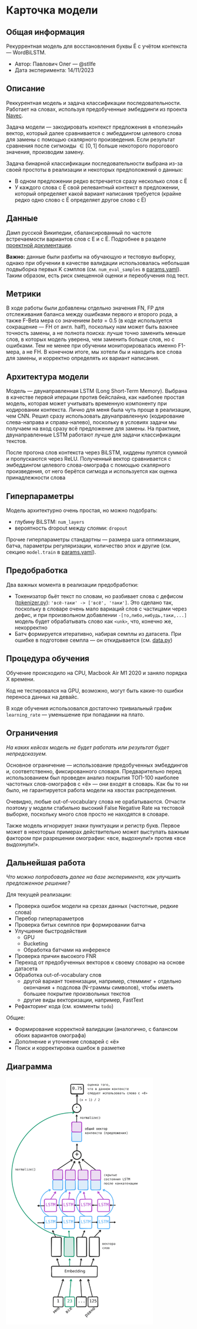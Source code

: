 # Карточка модели

## Общая информация

Рекуррентная модель для восстановления буквы Ё с учётом контекста — WordBiLSTM.

- Автор: Павлович Олег — @stllfe
- Дата эксперимента: 14/11/2023

## Описание

Реккурентная модель и задача классификации последовательности. Работает на словах, используя предобученные эмбеддинги из проекта [Navec](https://github.com/natasha/navec).

Задача модели — закодировать контекст предложения в «полезный» вектор, который далее сравнивается с эмбеддингом целевого слова для замены с помощью скалярного произведения. Если результат сравнения после сигмоиды $\in[0, 1]$ больше некоторого порогового значения, производим замену.

Задача бинарной классификации последовательности выбрана из-за своей простоты в реализации и некоторых предположений о данных:

- В одном предложении редко встречается сразу несколько слов с Ё
- У каждого слова с Ё свой релевантный контекст в предложении, который определяет какой вариант написания требуется (крайне редко одно слово с Ё определяет другое слово с Ё)

## Данные

Дамп русской Википедии, сбалансированный по частоте встречаемости вариантов слов с Е и с Ё. Подробнее в разделе [проектной документации](../docs/development.md).

**Важно:** данные были разбиты на обучающую и тестовую выборку, однако при обучении в качестве валидации использовалась небольшая подвыборка первых K сэмплов (см. `num_eval_samples` в [params.yaml](../params.yaml)). Таким образом, есть риск смещенной оценки и переобучения под тест.

## Метрики

В ходе работы были добавлены отдельно значения FN, FP для отслеживания баланса между ошибками первого и второго рода, а также F-Beta мера со значением $beta=0.5$ (в коде используется сокращение — FH от англ. half), поскольку нам может быть важнее точность замены, а не полнота поиска: лучше точно заменить меньше слов, в которых модель уверена, чем заменить больше слов, но с ошибками. Тем не менее при обучении мониторировалась именно F1-мера, а не FH. В конечном итоге, мы хотели бы и находить все слова для замены, и корректно определять их вариант написания.

## Архитектура модели

Модель — двунаправленная LSTM (Long Short-Term Memory). Выбрана в качестве первой итерации против бейслайна, как наиболее простая модель, которая может учитывать временную компоненту при кодировании контекста. Лично для меня была чуть проще в реализации, чем CNN. Решил сразу использовать двунаправленную (кодирование слева-направа и справа-налево), поскольку в условиях задачи мы получаем на вход сразу всё предложение для замены. На практике, двунаправленные LSTM работают лучше для задачи классификации текстов.

После прогона слов контекста через BiLSTM, хиддены пулятся суммой и пропускаются через ReLU. Полученный вектор сравнивается с эмбеддингом целевого слова-омографа с помощью скалярного произведения, от него берётся сигмода и используется как оценка принадлежности слова

## Гиперпараметры

Модель архитектурно очень простая, но можно подобрать:

- глубину BiLSTM: `num_layers`
- вероятность dropout между слоями: `dropout`

Прочие гиперпараметры стандартны — размера шага оптимизации, батча, параметры регуляризации, количество эпох и другие (см. секцию `model.train` в [params.yaml](../params.yaml)).

## Предобработка

Два важных момента в реализации предобработки:

- Токенизатор бьёт текст по словам, но разбивает слова с дефисом ([tokenizer.py](../yoric/models/wordrnn/tokenizer.py)): `'всё-таки' -> ['всё', 'таки']`. Это сделано так, поскольку в словаре очень мало вариаций слов с частицами через дефис, и при произвольном добавлении `-[то,либо,нибудь,таки,...]` модель будет обрабатывать слово как `<unk>`, что, конечно же, некорректно
- Батч формируется итеративно, набирая семплы из датасета. При ошибке в подготовке семпла — он откидывается (см. [data.py](../yoric/models/wordrnn/data.py))

## Процедура обучения

Обучение происходило на CPU, Macbook Air M1 2020 и заняло порядка X времени.

Код не тестировался на GPU, возможно, могут быть какие-то ошибки переноса данных на девайс.

В ходе обучения использовался достаточно тривиальный график `learning_rate` — уменьшение при попадании на плато.

## Ограничения

*На каких кейсах модель не будет работать или результат будет непредсказуем.*

Основное ограничение — использование предобученных эмбеддингов и, соответственно, фиксированного словаря. Предварительно перед использованием был проведен анализ покрытия ТОП-100 наиболее частотных слов-омографов с «ё» — они входят в словарь. Как бы то ни было, не гарантируется работа модели на хвостах распределения.

Очевидно, любые out-of-vocabulary слова не орабатываются. Отчасти поэтому у модели стабильно высокий False Negative Rate на тестовой выборке, поскольку много слов просто не находятся в словаре.

Также модель игнорирует знаки пунктуации и регистр букв. Первое может в некоторых примерах действительно может выступать важным фактором при разрешении омографии:
«все, выдохнули!» против «все выдохнули!».

## Дальнейшая работа

*Что можно попробовать далее на базе эксперимента, как улучшить предложенное решение?*

Для текущей реализации:

- Проверка ошибок модели на срезах данных (частотные, редкие слова)
- Перебор гиперпараметров
- Проверка битых семплов при формировании батча
- Улучшение быстродействия
  - GPU
  - Bucketing
  - Обработка батчами на инференсе
- Проверка причин высокого FNR
- Переход от предобученных векторов к своему словарю на основе датасета
- Обработка out-of-vocabulary слов
  - другой вариант токенизации, например, стемминг + отдельно окончания + подслова (N-граммы символов), чтобы иметь большее покрытие произвольных текстов
  - другие виды векторизации, например, FastText
- Рефакторинг кода (см. комменты `todo`)

Общие:

- Формирование корректной валидации (аналогично, с балансом обоих вариантов омографа)
- Дополнение и уточнение словарей с «ё»
- Поиск и корректировка ошибок в разметке

## Диаграмма

<img src="model.svg" style="width: 400px">
